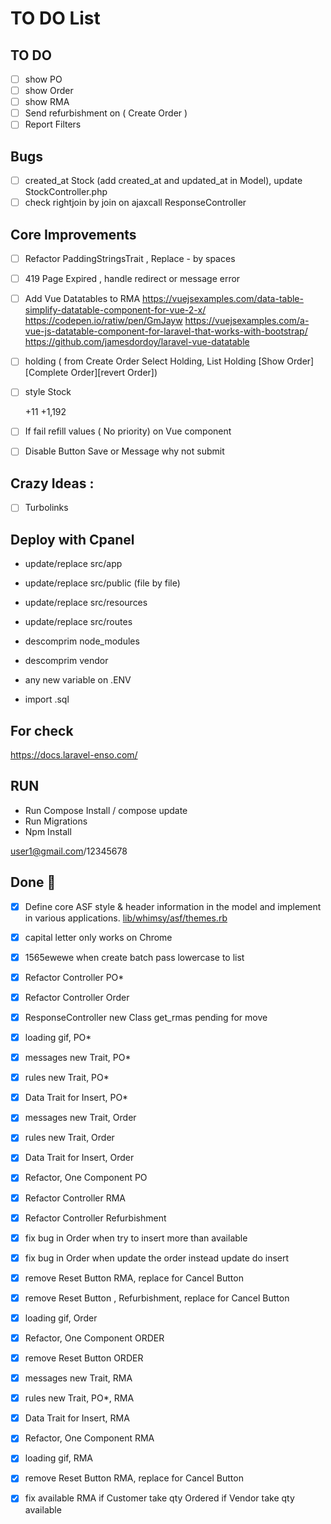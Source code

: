 # TO DO List 

## TO DO   
- [ ] show PO
- [ ] show Order
- [ ] show RMA  
- [ ] Send refurbishment on ( Create Order )
- [ ] Report Filters

## Bugs 
     
- [ ] created_at Stock (add created_at and updated_at in Model), update StockController.php
- [ ] check rightjoin by join on ajaxcall ResponseController

## Core Improvements
- [ ] Refactor PaddingStringsTrait , Replace - by spaces
- [ ] 419 Page Expired , handle redirect or message error
- [ ] Add Vue Datatables to RMA
      https://vuejsexamples.com/data-table-simplify-datatable-component-for-vue-2-x/
      https://codepen.io/ratiw/pen/GmJayw
      https://vuejsexamples.com/a-vue-js-datatable-component-for-laravel-that-works-with-bootstrap/
      https://github.com/jamesdordoy/laravel-vue-datatable
      
- [ ] holding ( from Create Order Select Holding, List Holding [Show Order][Complete Order][revert Order]) 

- [ ] style Stock
    <td style="font-weight: bold; text-align:right;background-color:red; color:white">+11 </td>
    <td style="font-weight: bold; text-align:right;background-color:#FFEEAA;"> +1,192 </td>
          
- [ ] If fail refill values ( No priority) on Vue component
- [ ] Disable Button Save or Message why not submit

## Crazy Ideas :

- [ ] Turbolinks   

  
## Deploy with Cpanel
- update/replace src/app
- update/replace src/public (file by file)
- update/replace src/resources
- update/replace src/routes

- descomprim node_modules
- descomprim vendor

- any new variable on .ENV
- import .sql 

## For check 
https://docs.laravel-enso.com/



## RUN
- Run Compose Install / compose update
- Run Migrations 
- Npm Install 

user1@gmail.com/12345678


## Done :checkered_flag:

- [x] Define core ASF style & header information in the model and 
      implement in various applications.  [lib/whimsy/asf/themes.rb](lib/whimsy/asf/themes.rb)
- [x] capital letter only works on Chrome
- [x] 1565ewewe when create batch pass lowercase to list
- [x] Refactor Controller PO*
- [X] Refactor Controller Order  
- [x] ResponseController new Class  get_rmas pending for move
- [X] loading gif, PO*
- [X] messages new Trait, PO*
- [X] rules new Trait, PO*
- [X] Data Trait for Insert, PO*

- [X] messages new Trait, Order
- [X] rules new Trait, Order
- [X] Data Trait for Insert, Order
- [X] Refactor, One Component PO
- [X] Refactor Controller RMA
- [X] Refactor Controller Refurbishment

- [X] fix bug in Order when try to insert more than available
- [X] fix bug in Order when update the order instead update do insert
- [X] remove Reset Button RMA, replace for Cancel Button
- [x] remove Reset Button , Refurbishment, replace for Cancel Button           
      
- [x] loading gif, Order
- [X] Refactor, One Component ORDER
- [x] remove Reset Button ORDER

- [X] messages new Trait, RMA
- [x] rules new Trait, PO*, RMA
- [x] Data Trait for Insert, RMA
- [X] Refactor, One Component RMA
- [x] loading gif, RMA
- [x] remove Reset Button RMA, replace for Cancel Button
- [X] fix available RMA 
     if Customer
        take qty Ordered 
     if Vendor 
        take qty available
